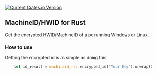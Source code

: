 [![Current Crates.io Version](https://img.shields.io/crates/v/rocket.svg)](https://crates.io/crates/machineid-rs)

## MachineID/HWID for Rust

Get the encrypted HWID/MachineID of a pc running Windows or Linux.

### How to use

Getting the encrypted id is as simple as doing this

```rust
    let id_result = machineid_rs::encrypted_id("Your Key").unwrap()
```
